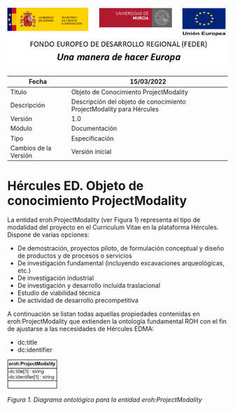![](../../Docs/media/CabeceraDocumentosMD.png)

| Fecha         | 15/03/2022                                                   |
| ------------- | ------------------------------------------------------------ |
|Título|Objeto de Conocimiento ProjectModality| 
|Descripción|Descripción del objeto de conocimiento ProjectModality para Hércules|
|Versión|1.0|
|Módulo|Documentación|
|Tipo|Especificación|
|Cambios de la Versión|Versión inicial|

# Hércules ED. Objeto de conocimiento ProjectModality

La entidad eroh:ProjectModality (ver Figura 1) representa el tipo de modalidad del proyecto en el Curriculum Vitae en la plataforma Hércules. Dispone de varias opciones:
- De demostración, proyectos piloto, de formulación conceptual y diseño de productos y de procesos o servicios
- De investigación fundamental (incluyendo excavaciones arqueológicas, etc.)
- De investigación industrial
- De investigación y desarrollo incluida traslacional
- Estudio de viabilidad técnica
- De actividad de desarrollo precompetitiva

A continuación se listan todas aquellas propiedades contenidas en eroh:ProjectModality que extienden la ontología fundamental ROH con el fin de ajustarse a las necesidades de Hércules EDMA:

- dc:title
- dc:identifier

![](../../Docs/media/ObjetosDeConocimiento/ProjectModality.png)

*Figura 1. Diagrama ontológico para la entidad eroh:ProjectModality*
